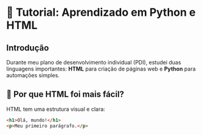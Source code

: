  # 🐍 Tutorial: Aprendizado em Python e HTML

## Introdução
Durante meu plano de desenvolvimento individual (PDI), estudei duas linguagens importantes: **HTML** para criação de páginas web e **Python** para automações simples.

## 🔹 Por que HTML foi mais fácil?
HTML tem uma estrutura visual e clara:
```html
<h1>Olá, mundo!</h1>
<p>Meu primeiro parágrafo.</p>
